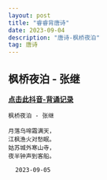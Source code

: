 ```yaml
---
layout: post
title: "睿睿背唐诗"
date: 2023-09-04
description: "唐诗-枫桥夜泊"
tag: 唐诗
---   
```


## 枫桥夜泊 - 张继

<a href="https://v.douyin.com/iejAGA9j"><b>点击此抖音-背诵记录</b></a>

    枫桥夜泊 - 张继

    月落乌啼霜满天，
    江枫渔火对愁眠。
    姑苏城外寒山寺，
    夜半钟声到客船。   

      2023-09-05     
